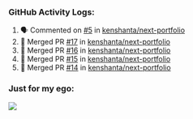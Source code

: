 

  <h3>GitHub Activity Logs:</h3>

  <!--START_SECTION:activity-->

1. 🗣 Commented on [#5](https://github.com/kenshanta/next-portfolio/pull/5#issuecomment-2489475989) in [kenshanta/next-portfolio](https://github.com/kenshanta/next-portfolio)
2. 🎉 Merged PR [#17](https://github.com/kenshanta/next-portfolio/pull/17) in [kenshanta/next-portfolio](https://github.com/kenshanta/next-portfolio)
3. 🎉 Merged PR [#16](https://github.com/kenshanta/next-portfolio/pull/16) in [kenshanta/next-portfolio](https://github.com/kenshanta/next-portfolio)
4. 🎉 Merged PR [#15](https://github.com/kenshanta/next-portfolio/pull/15) in [kenshanta/next-portfolio](https://github.com/kenshanta/next-portfolio)
5. 🎉 Merged PR [#14](https://github.com/kenshanta/next-portfolio/pull/14) in [kenshanta/next-portfolio](https://github.com/kenshanta/next-portfolio)
      <!--END_SECTION:activity-->




### Just for my ego:

![](https://komarev.com/ghpvc/?username=kenshanta&color=orange&style=for-the-badge)
